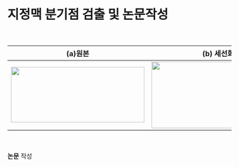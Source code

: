 # 지정맥 분기점 검출 및 논문작성  
<br>


(a)__원본__|(b) __세선화__|(c) __분기점검출__|
|:---:|:---:|:---:|
|<img src="https://user-images.githubusercontent.com/57060127/108804956-1cbae080-75e2-11eb-847f-bc6daf3e48a0.jpg" width="300" height="125">|<img src="https://user-images.githubusercontent.com/57060127/108804954-1c224a00-75e2-11eb-82c8-b3a1f015a9d5.JPG" width="300" height="150">|<img src="https://user-images.githubusercontent.com/57060127/108804959-1dec0d80-75e2-11eb-9b72-ad4a2322ace8.JPG" width="300" height="150">|  
<br>


__논문__ 작성  
